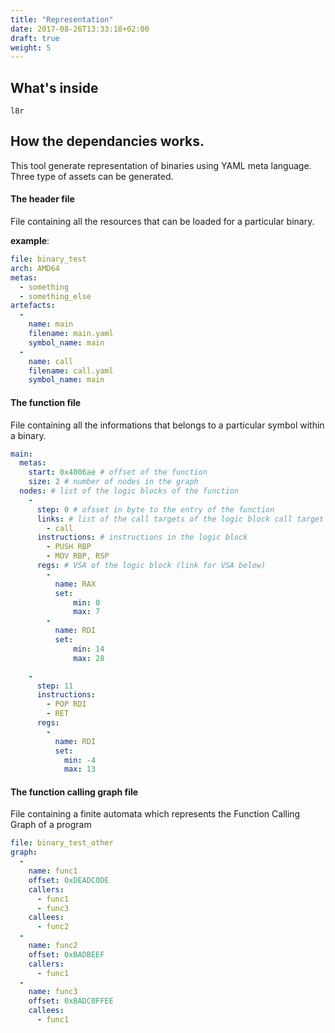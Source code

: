 ```yaml
---
title: "Representation"
date: 2017-08-26T13:33:18+02:00
draft: true
weight: 5
---
```



## What's inside

`l8r`

## How the dependancies works.

This tool generate representation of binaries using YAML meta language. Three type of assets can be generated.

#### The header file

File containing all the resources that can be loaded for a particular binary.

**example**:

```yaml
file: binary_test
arch: AMD64
metas:
  - something
  - something_else
artefacts:
  -
    name: main
    filename: main.yaml
    symbol_name: main
  -
    name: call
    filename: call.yaml
    symbol_name: main
```

#### The function file

File containing all the informations that belongs to a particular symbol within a binary.

```yaml
main:
  metas:
    start: 0x4006ae # offset of the function
    size: 2 # number of nodes in the graph
  nodes: # list of the logic blocks of the function
    -
      step: 0 # ofsset in byte to the entry of the function
      links: # list of the call targets of the logic block call target as expressed as labeled func in header file
        - call
      instructions: # instructions in the logic block
        - PUSH RBP
        - MOV RBP, RSP
      regs: # VSA of the logic block (link for VSA below)
        -
          name: RAX
          set:
              min: 0
              max: 7
        -
          name: RDI
          set:
              min: 14
              max: 28

    -
      step: 11
      instructions:
        - POP RDI
        - RET
      regs:
        -
          name: RDI
          set:
            min: -4
            max: 13

```

#### The function calling graph file

File containing a finite automata which represents the Function Calling Graph of a program

```yaml
file: binary_test_other
graph:
  -
    name: func1
    offset: 0xDEADC0DE
    callers:
      - func1
      - func3
    callees:
      - func2
  -
    name: func2
    offset: 0xBADBEEF
    callers:
      - func1
  -
    name: func3
    offset: 0xBADC0FFEE
    callees:
      - func1
```
